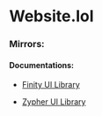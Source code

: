# Website.lol
### Mirrors:
#### Documentations:
+ [Finity UI Library](https://teppyboy.github.io/Mirrors/Documentations/Finity_UI/detourious.gitbook.io/project-finity/)

+ [Zypher UI Library](https://teppyboy.github.io/Mirrors/Documentations/Zypher_UI/zypher.wtf/docs/uilibdocs.html)
